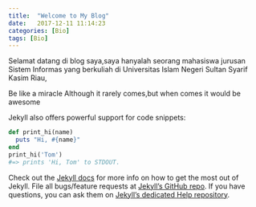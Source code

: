 ```yaml
---
title:  "Welcome to My Blog"
date:   2017-12-11 11:14:23
categories: [Bio]
tags: [Bio]
---
```

Selamat datang di blog saya,saya hanyalah seorang mahasiswa jurusan Sistem Informas yang berkuliah di Universitas Islam Negeri Sultan Syarif Kasim Riau,


Be like a miracle
Although it rarely comes,but when comes it would be awesome

Jekyll also offers powerful support for code snippets:

``` ruby
def print_hi(name)
  puts "Hi, #{name}"
end
print_hi('Tom')
#=> prints 'Hi, Tom' to STDOUT.
```

Check out the [Jekyll docs][jekyll] for more info on how to get the most out of Jekyll. File all bugs/feature requests at [Jekyll’s GitHub repo][jekyll-gh]. If you have questions, you can ask them on [Jekyll’s dedicated Help repository][jekyll-help].

[jekyll]:      http://jekyllrb.com
[jekyll-gh]:   https://github.com/jekyll/jekyll
[jekyll-help]: https://github.com/jekyll/jekyll-help
